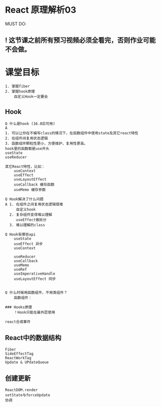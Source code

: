 # React 原理解析03

MUST DO:
## ! 这节课之前所有预习视频必须全看完，否则作业可能不会做。

# 课堂目标
    1. 掌握fiber
    2. 掌握hook原理
        自定义Hook一定要会

## Hook
    Q 什么是hook (16.8后可用)
    A 
    1. 可以让你在不编写class的情况下，在函数组件中使用state及其它react特性
    2. 在组件间复用状态逻辑
    3. 函数组件颗粒性更小，方便维护，复用性更高。
    hook里的函数都是use开头
    useState 
    useReducer

    其它React特性，比如：
        useContext
        useEffect
        useLayoutEffect
        useCallback 缓存函数
        useMemo 缓存参数

    Q Hook解决了什么问题
    A 1. 在组件之间复用状态逻辑很难 
         自定义hook
      2. 复杂组件变得难以理解
         useEffect做拆分
      3. 难以理解的class

    Q Hook有哪些api
        useState
        useEffect 异步
        useContext

        useReducer
        useCallback
        useMemo
        useRef
        useImperativeHandle
        useLayoutEffect 同步


    Q 什么时候用函数组件，不用类组件？
        函数组件：

    ### Hooks原理   
        ！Hook只能在最外层使用

    react合成事件


## React中的数据结构
    Fiber
    SideEffectTag
    ReactWorkTag
    Update & UPdateQueue



## 创建更新
    ReactDOM.render
    setState与forceUpdate
    协调












